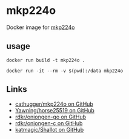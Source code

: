 # mkp224o

Docker image for [mkp224o](https://github.com/cathugger/mkp224o)

## usage

```
docker run build -t mkp224o .

docker run -it --rm -v $(pwd):/data mkp224o
```

## Links

- [cathugger/mkp224o on GitHub](https://github.com/cathugger/mkp224o)
- [Yawning/horse25519 on GitHub](https://github.com/Yawning/horse25519)
- [rdkr/oniongen-go on GitHub](https://github.com/rdkr/oniongen-go)
- [rdkr/oniongen-c on GitHub](https://github.com/rdkr/oniongen-c)
- [katmagic/Shallot on GitHub](https://github.com/katmagic/Shallot)
